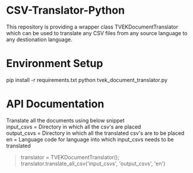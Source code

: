 # CSV-Translator-Python

This repository is providing a wrapper class TVEKDocumentTranslator which can be used to translate any CSV files from any source language to any destionation language.

# Environment Setup
pip install -r requirements.txt
python tvek_document_translator.py

# API Documentation

Translate all the documents using below snippet<br />
input_csvs = Directory in which all the csv's are placed<br />
output_csvs = Directory in which all the translated csv's are to be placed<br />
en = Language code for language into which input_csvs needs to be translated<br />
> translator = TVEKDocumentTranslator();<br />
> translator.translate_all_csv('input_csvs', 'output_csvs', 'en')